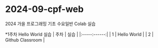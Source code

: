 # 2024-09-cpf-web
2024 가을 프로그래밍 기초 수요일반 Colab 실습

*1주차 Hello World 실습
| 주차 | 실습 |
|:-----:------:|
| 1  | Hello World |
| 2  | Github Classroom | 